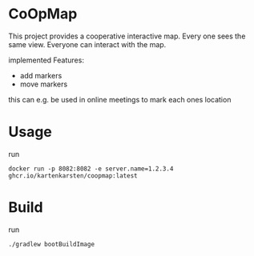 # CoOpMap

This project provides a cooperative interactive map. Every one sees the same view. Everyone can interact with the map.

implemented Features:
 - add markers
 - move markers

this can e.g. be used in online meetings to mark each ones location 

# Usage

run
```
docker run -p 8082:8082 -e server.name=1.2.3.4 ghcr.io/kartenkarsten/coopmap:latest
```

# Build

run 
```
./gradlew bootBuildImage
```
